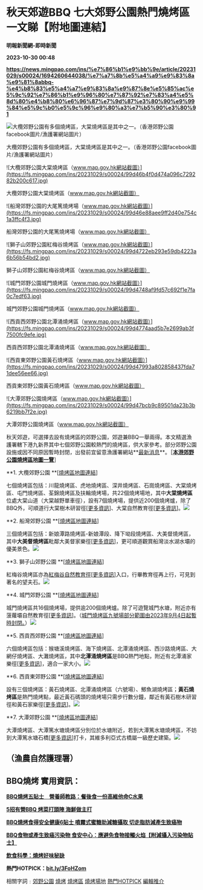 # 秋天郊遊BBQ 七大郊野公園熱門燒烤區一文睇【附地圖連結】
**明報新聞網-即時新聞**

**2023-10-30 00:48**

**https://news.mingpao.com/ins/%e7%86%b1%e9%bb%9e/article/20231029/s00024/1694260644038/%e7%a7%8b%e5%a4%a9%e9%83%8a%e9%81%8abbq-%e4%b8%83%e5%a4%a7%e9%83%8a%e9%87%8e%e5%85%ac%e5%9c%92%e7%86%b1%e9%96%80%e7%87%92%e7%83%a4%e5%8d%80%e4%b8%80%e6%96%87%e7%9d%87%e3%80%90%e9%99%84%e5%9c%b0%e5%9c%96%e9%80%a3%e7%b5%90%e3%80%91**

![大欖郊野公園有多個燒烤區，大棠燒烤區是其中之一。（香港郊野公園facebook圖片/漁護署網站圖片）](https://fs.mingpao.com/ins/20231029/s00024/99d464c1e087d502aa68e55667f3703d.jpg)

大欖郊野公園有多個燒烤區，大棠燒烤區是其中之一。（香港郊野公園facebook圖片/漁護署網站圖片）

![大欖郊野公園大棠燒烤區（www.map.gov.hk網站截圖）](https://fs.mingpao.com/ins/20231029/s00024/99d46b4f0d474a096c729282b200c617.jpg)

大欖郊野公園大棠燒烤區（www.map.gov.hk網站截圖）

![船灣郊野公園的大尾篤燒烤場（www.map.gov.hk網站截圖）](https://fs.mingpao.com/ins/20231029/s00024/99d46e88aee9ff2d40e754c1a3ffc4f3.jpg)

船灣郊野公園的大尾篤燒烤場（www.map.gov.hk網站截圖）

![獅子山郊野公園紅梅谷燒烤區（www.map.gov.hk網站截圖）](https://fs.mingpao.com/ins/20231029/s00024/99d4722eb293e59db4223a6b56b54bd2.jpg)

獅子山郊野公園紅梅谷燒烤區（www.map.gov.hk網站截圖）

![城門郊野公園城門燒烤區（www.map.gov.hk網站截圖）](https://fs.mingpao.com/ins/20231029/s00024/99d4748af9fd57c692f1e7fa0c7edf63.jpg)

城門郊野公園城門燒烤區（www.map.gov.hk網站截圖）

![西貢西郊野公園北潭涌燒烤區（www.map.gov.hk網站截圖）](https://fs.mingpao.com/ins/20231029/s00024/99d4774aad5b7e2699ab3f7500fc9efe.jpg)

西貢西郊野公園北潭涌燒烤區（www.map.gov.hk網站截圖）

![西貢東郊野公園黃石燒烤區（www.map.gov.hk網站截圖）](https://fs.mingpao.com/ins/20231029/s00024/99d47993a802858437fda71dee56ee66.jpg)

西貢東郊野公園黃石燒烤區（www.map.gov.hk網站截圖）

![大潭郊野公園燒烤區（www.map.gov.hk網站截圖）](https://fs.mingpao.com/ins/20231029/s00024/99d47bcb9c89501da23b3b6219bb7f2e.jpg)

大潭郊野公園燒烤區（www.map.gov.hk網站截圖）

秋天郊遊，可選擇去設有燒烤區的郊野公園，郊遊兼BBQ一舉兩得。本文精選漁護署轄下港九新界其中七個郊野公園較熱門的燒烤區，供大家參考。部分郊野公園設施或因不同原因暫時封閉，出發前宜留意漁護署網站**[最新消息](https://www.hiking.gov.hk/news)**。［[**本港郊野公園燒烤區地圖一覽**](https://www.afcd.gov.hk/tc_chi/country/cou_vis/cou_vis_rec/cou_vis_bar.html)］

**1\. 大欖郊野公園 **\[[燒烤區地圖連結](https://www.afcd.gov.hk/tc_chi/country/cou_vis/cou_vis_rec/cou_vis_bar.html#w)\]

七個燒烤區包括：川龍燒烤區、虎地燒烤區、深井燒烤區、石崗燒烤區、大棠燒烤區、屯門燒烤區、荃錦燒烤區及扶輪燒烤場，共22個燒烤場地，其中**大棠燒烤區**位處大棠山道（大棠越野單車徑），設有7個燒烤場，提供近200個燒烤爐，除了BBQ外，可順道行大棠樹木研習徑\[[更多資訊](https://www.hiking.gov.hk/trail/info/id/VUYwYmN4Y1Q4R0FHSldVNkRCTXVuUT09)\]、大棠自然教育徑\[[更多資訊](https://www.hiking.gov.hk/trail/info/id/d2pnTThIZnFwWWt5akVXc1NSeGxLdz09)\]。[![](https://video3.mingpao.com/inews/202310/20231005_ja01%E5%A4%A7%E6%A3%A0.jpg)](https://video3.mingpao.com/inews/202310/20231005_ja01%E5%A4%A7%E6%A3%A0.jpg)

**2\. 船灣郊野公園 **\[[燒烤區地圖連結](https://www.afcd.gov.hk/tc_chi/country/cou_vis/cou_vis_rec/cou_vis_bar.html#n)\]

三個燒烤區包括：新娘潭路燒烤區-新娘潭段、降下坳段燒烤區、大美督燒烤區，其中**大美督燒烤區**毗鄰大美督家樂徑\[[更多資訊](https://www.hiking.gov.hk/trail/info/id/ZHIxalZwQUVXdytUUE9uRU94OTVTdz09)\]，更可順道觀賞船灣淡水湖水壩的優美景色。[![](https://video3.mingpao.com/inews/202310/20231005_ja02%E5%A4%A7%E7%BE%8E%E7%9D%A3.jpg)](https://video3.mingpao.com/inews/202310/20231005_ja02%E5%A4%A7%E7%BE%8E%E7%9D%A3.jpg)

**3\. 獅子山郊野公園 **\[[燒烤區地圖連結](https://www.afcd.gov.hk/tc_chi/country/cou_vis/cou_vis_rec/cou_vis_bar.html#c)\]

紅梅谷燒烤區亦為[紅梅谷自然教育徑](https://www.hiking.gov.hk/trail/info/id/YVpWWkg5S0gzMFJrWmZaSWVDWHZJZz09)\[[更多資訊](https://www.hiking.gov.hk/trail/info/id/YVpWWkg5S0gzMFJrWmZaSWVDWHZJZz09)\]入口，行畢教育徑再上行，可見到著名的望夫石。[![](https://video3.mingpao.com/inews/202310/20231005_ja03%E7%B4%85%E6%A2%85%E8%B0%B7%E7%87%92%E7%83%A4%E5%8D%80.jpg)](https://video3.mingpao.com/inews/202310/20231005_ja03%E7%B4%85%E6%A2%85%E8%B0%B7%E7%87%92%E7%83%A4%E5%8D%80.jpg)

**4\. 城門郊野公園 **\[[燒烤區地圖連結](https://www.afcd.gov.hk/tc_chi/country/cou_vis/cou_vis_rec/cou_vis_bar.html#c)\]

城門燒烤區共16個燒烤場，提供逾200個燒烤爐。除了可遊覽城門水塘，附近亦有菠蘿壩自然教育徑\[[更多資訊](https://www.afcd.gov.hk/tc_chi/country/cou_vis/cou_vis_cou/cou_vis_cou_sm/cou_vis_cou_sm.html)\]。（[城門燒烤區九號場部分範圍由2023年9月4日起暫時封閉。](https://www.hiking.gov.hk/news?fbclid=IwAR3zIVj4fz5w16wmuqlNwvTevWG72VpduNKbRoH35UxdM1bQB95XuBhAc4k)）[![](https://video3.mingpao.com/inews/202310/20231005_ja04%E5%9F%8E%E9%96%80%E6%B0%B4%E5%A1%98.jpg)](https://video3.mingpao.com/inews/202310/20231005_ja04%E5%9F%8E%E9%96%80%E6%B0%B4%E5%A1%98.jpg)

**5\. 西貢西郊野公園 **\[[燒烤區地圖連結](https://www.afcd.gov.hk/tc_chi/country/cou_vis/cou_vis_rec/cou_vis_bar.html#sk)\]

六個燒烤區包括：猴塘溪燒烤區、海下燒烤區、北潭涌燒烤區、西沙路燒烤區、大網仔燒烤區、大灘燒烤區，其中**北潭涌燒烤區**是BBQ熱門地點，附近有北潭涌家樂徑\[[更多資訊](https://www.hiking.gov.hk/trail/info/id/dDFXTTZ2TTBxWGVpd3ZKajdFRUNzZz09)\]，適合一家大小。[![](https://video3.mingpao.com/inews/202310/20231005_ja05%E8%A5%BF%E8%B2%A2%E8%A5%BF%E9%83%8A%E9%87%8E%E5%85%AC%E5%9C%92.jpg)](https://video3.mingpao.com/inews/202310/20231005_ja05%E8%A5%BF%E8%B2%A2%E8%A5%BF%E9%83%8A%E9%87%8E%E5%85%AC%E5%9C%92.jpg)

**6\. 西貢東郊野公園 **\[[燒烤區地圖連結](https://www.afcd.gov.hk/tc_chi/country/cou_vis/cou_vis_rec/cou_vis_bar.html#sk)\]

設有三個燒烤區：黃石燒烤區、北潭涌燒烤區（六號場）、鯽魚湖燒烤區；**黃石燒烤區**是熱門燒烤點，最近黃石碼頭的燒烤場只需步行數分鐘，鄰近有黃石樹木研習徑和黃石家樂徑\[[更多資訊](https://www.hiking.gov.hk/trail/info/id/dVVzSndDcTNlMlpYcFgveHArcGxlZz09)\]。[![](https://video3.mingpao.com/inews/202310/20231005_ja06%E8%A5%BF%E8%B2%A2%E6%9D%B1%E9%83%8A%E9%87%8E%E5%85%AC%E5%9C%92.jpg)](https://video3.mingpao.com/inews/202310/20231005_ja06%E8%A5%BF%E8%B2%A2%E6%9D%B1%E9%83%8A%E9%87%8E%E5%85%AC%E5%9C%92.jpg)

**7\. 大潭郊野公園 **\[[燒烤區地圖連結](https://www.afcd.gov.hk/tc_chi/country/cou_vis/cou_vis_rec/cou_vis_bar.html#HK)\]

大潭燒烤區、大潭篤水塘燒烤區分別位於水塘附近，若到大潭篤水塘燒烤區，不妨到大潭篤水塘石橋\[[更多資訊](https://www.hiking.gov.hk/promote/info/id/NTdJUjdNOGM2REpMSEZydGkwNHJSQT09)\]打卡，其維多利亞式古橋屬一級歷史建築。[![](https://video3.mingpao.com/inews/202310/20231005_ja07%E5%A4%A7%E6%BD%AD%E9%83%8A%E9%87%8E%E5%85%AC%E5%9C%92.jpg)](https://video3.mingpao.com/inews/202310/20231005_ja07%E5%A4%A7%E6%BD%AD%E9%83%8A%E9%87%8E%E5%85%AC%E5%9C%92.jpg)

（漁農自然護理署）
---------

**BBQ燒烤 實用資訊：**
---------------

[**BBQ燒烤五貼士　營養師教路：餐後食一份高維他命C水果**](https://news.mingpao.com/ins/%E7%86%B1%E9%BB%9E/article/20220604/s00024/1653903304510/bbq%E7%87%92%E7%83%A4%E4%BA%94%E8%B2%BC%E5%A3%AB-%E7%87%9F%E9%A4%8A%E5%B8%AB%E6%95%99%E8%B7%AF-%E9%A4%90%E5%BE%8C%E9%A3%9F%E4%B8%80%E4%BB%BD%E9%AB%98%E7%B6%AD%E4%BB%96%E5%91%BDc%E6%B0%B4%E6%9E%9C)

[**5招有營BBQ 烤菜打頭陣 海鮮做主打**](https://ol.mingpao.com/ldy/beautystyle/fitness/20221205/1670177822740/5%E6%8B%9B%E6%9C%89%E7%87%9Fbbq-%E7%83%A4%E8%8F%9C%E6%89%93%E9%A0%AD%E9%99%A3-%E6%B5%B7%E9%AE%AE%E5%81%9A%E4%B8%BB%E6%89%93)

[**BBQ燒烤食得安全健康6貼士 噴霧式蜜糖助減糖攝取 切走脂肪減產生致癌物**](https://news.mingpao.com/ins/%E7%86%B1%E9%BB%9E/article/20221105/s00024/1666962506093/bbq%E7%87%92%E7%83%A4%E9%A3%9F%E5%BE%97%E5%AE%89%E5%85%A8%E5%81%A5%E5%BA%B76%E8%B2%BC%E5%A3%AB-%E5%99%B4%E9%9C%A7%E5%BC%8F%E8%9C%9C%E7%B3%96%E5%8A%A9%E6%B8%9B%E7%B3%96%E6%94%9D%E5%8F%96-%E5%88%87%E8%B5%B0%E8%84%82%E8%82%AA%E6%B8%9B%E7%94%A2%E7%94%9F%E8%87%B4%E7%99%8C%E7%89%A9)

**[BBQ食物或產生致癌污染物 食安中心︰應避免食物接觸火焰【附減攝入污染物貼士】](https://news.mingpao.com/ins/%E7%86%B1%E9%BB%9E/article/20211105/s00024/1635761370996)**

**[飲食科學：燒烤好味秘訣](https://ol.mingpao.com/ldy/hotpick/20211105/1635941518009/bbq%e7%87%92%e7%83%a4%e9%a3%9f%e5%be%97%e5%81%a5%e5%ba%b75%e8%b2%bc%e5%a3%ab%e3%80%90%e9%99%84%e7%87%92%e7%83%a4%e9%a3%9f%e6%9d%90%e6%8e%a8%e4%bb%8b%e3%80%91)**

**熱門HOTPICK：[bit.ly/3FoHZom](http://bit.ly/3FoHZom)**

相關字詞﹕[郊野公園](https://news.mingpao.com/ins/%e7%86%b1%e9%bb%9e/article/20231029/s00024/php/search2.php?pnssection=all&inssection=all&searchtype=A&keywords=%E9%83%8A%E9%87%8E%E5%85%AC%E5%9C%92) [燒烤](https://news.mingpao.com/ins/%e7%86%b1%e9%bb%9e/article/20231029/s00024/php/search2.php?pnssection=all&inssection=all&searchtype=A&keywords=%E7%87%92%E7%83%A4) [燒烤區](https://news.mingpao.com/ins/%e7%86%b1%e9%bb%9e/article/20231029/s00024/php/search2.php?pnssection=all&inssection=all&searchtype=A&keywords=%E7%87%92%E7%83%A4%E5%8D%80) [燒烤場地](https://news.mingpao.com/ins/%e7%86%b1%e9%bb%9e/article/20231029/s00024/php/search2.php?pnssection=all&inssection=all&searchtype=A&keywords=%E7%87%92%E7%83%A4%E5%A0%B4%E5%9C%B0) [熱門HOTPICK](https://news.mingpao.com/ins/%e7%86%b1%e9%bb%9e/article/20231029/s00024/php/search2.php?pnssection=all&inssection=all&searchtype=A&keywords=%E7%86%B1%E9%96%80HOTPICK) [編輯推介](https://news.mingpao.com/ins/%e7%86%b1%e9%bb%9e/article/20231029/s00024/php/search2.php?pnssection=all&inssection=all&searchtype=A&keywords=%E7%B7%A8%E8%BC%AF%E6%8E%A8%E4%BB%8B)